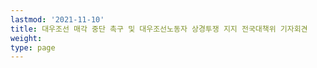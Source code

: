 ```yaml
---
lastmod: '2021-11-10'
title: 대우조선 매각 중단 촉구 및 대우조선노동자 상경투쟁 지지 전국대책위 기자회견
weight: 
type: page
---
```

